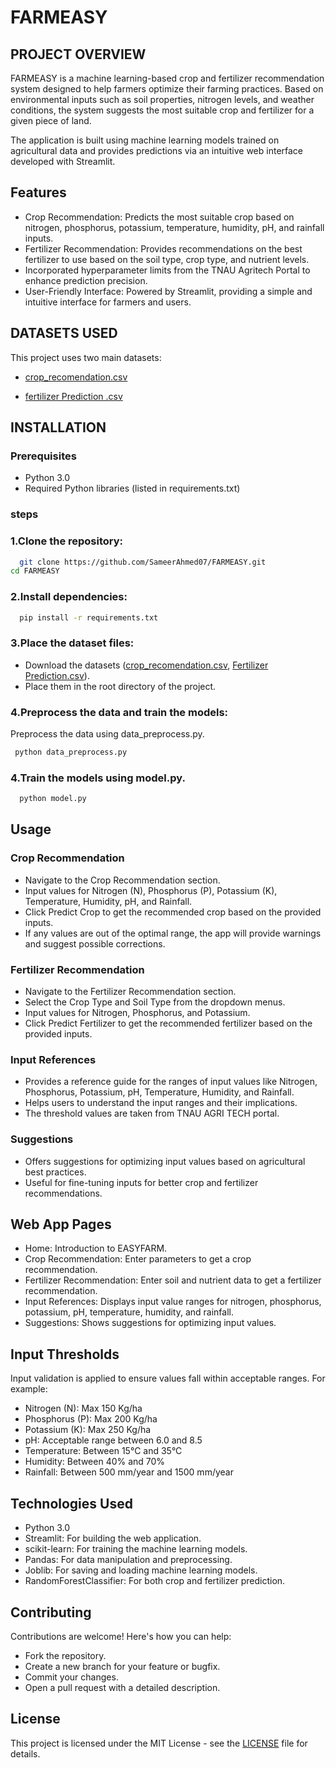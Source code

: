 # FARMEASY
## PROJECT OVERVIEW
FARMEASY is a machine learning-based crop and fertilizer recommendation system designed to help farmers optimize their farming practices. Based on environmental inputs such as soil properties, nitrogen levels, and weather conditions, the system suggests the most suitable crop and fertilizer for a given piece of land.

The application is built using machine learning models trained on agricultural data and provides predictions via an intuitive web interface developed with Streamlit.

## Features

- Crop Recommendation: Predicts the most suitable crop based on nitrogen, phosphorus, potassium, temperature, humidity, pH, and rainfall inputs.
- Fertilizer Recommendation: Provides recommendations on the best fertilizer to use based on the soil type, crop type, and nutrient levels.
- Incorporated hyperparameter limits from the TNAU Agritech Portal to enhance prediction precision.
- User-Friendly Interface: Powered by Streamlit, providing a simple and intuitive interface for farmers and users.

## DATASETS USED

This project uses two main datasets:

 - [crop_recomendation.csv](https://github.com/SameerAhmed07/FARMEASY/blob/main/crop_recommendation.csv)

 - [fertilizer Prediction .csv](https://github.com/SameerAhmed07/FARMEASY/blob/main/Fertilizer%20Prediction.csv)

## INSTALLATION

### Prerequisites
- Python 3.0
- Required Python libraries (listed in requirements.txt)

### steps

### 1.Clone the repository:

```bash
  git clone https://github.com/SameerAhmed07/FARMEASY.git
cd FARMEASY

```
### 2.Install dependencies:
```bash
  pip install -r requirements.txt

```
### 3.Place the dataset files:
- Download the datasets ([crop_recomendation.csv](https://github.com/SameerAhmed07/FARMEASY/blob/main/crop_recommendation.csv), [Fertilizer Prediction.csv](https://github.com/SameerAhmed07/FARMEASY/blob/main/Fertilizer%20Prediction.csv)).
- Place them in the root directory of the project.

### 4.Preprocess the data and train the models:
 Preprocess the data using data_preprocess.py.
 ```bash
  python data_preprocess.py
```
### 4.Train the models using model.py.
```bash
  python model.py
```
## Usage
### Crop Recommendation
- Navigate to the Crop Recommendation section.
- Input values for Nitrogen (N), Phosphorus (P), Potassium (K), Temperature, Humidity, pH, and Rainfall.
- Click Predict Crop to get the recommended crop based on the provided inputs.
- If any values are out of the optimal range, the app will provide warnings and suggest possible corrections.
  
### Fertilizer Recommendation
- Navigate to the Fertilizer Recommendation section.
- Select the Crop Type and Soil Type from the dropdown menus.
- Input values for Nitrogen, Phosphorus, and Potassium.
- Click Predict Fertilizer to get the recommended fertilizer based on the provided inputs.
  
### Input References
- Provides a reference guide for the ranges of input values like Nitrogen, Phosphorus, Potassium, pH, Temperature, Humidity, and Rainfall.
- Helps users to understand the input ranges and their implications.
- The threshold values are taken from TNAU AGRI TECH portal.
  
### Suggestions
- Offers suggestions for optimizing input values based on agricultural best practices.
- Useful for fine-tuning inputs for better crop and fertilizer recommendations.

## Web App Pages
- Home: Introduction to EASYFARM.
- Crop Recommendation: Enter parameters to get a crop recommendation.
- Fertilizer Recommendation: Enter soil and nutrient data to get a fertilizer recommendation.
- Input References: Displays input value ranges for nitrogen, phosphorus, potassium, pH, temperature, humidity, and rainfall.
- Suggestions: Shows suggestions for optimizing input values.

## Input Thresholds
Input validation is applied to ensure values fall within acceptable ranges. For example:

- Nitrogen (N): Max 150 Kg/ha
- Phosphorus (P): Max 200 Kg/ha
- Potassium (K): Max 250 Kg/ha
- pH: Acceptable range between 6.0 and 8.5
- Temperature: Between 15°C and 35°C
- Humidity: Between 40% and 70%
- Rainfall: Between 500 mm/year and 1500 mm/year

## Technologies Used
- Python 3.0
- Streamlit: For building the web application.
- scikit-learn: For training the machine learning models.
- Pandas: For data manipulation and preprocessing.
- Joblib: For saving and loading machine learning models.
- RandomForestClassifier: For both crop and fertilizer prediction.

## Contributing
Contributions are welcome! Here's how you can help:
- Fork the repository.
- Create a new branch for your feature or bugfix.
- Commit your changes.
- Open a pull request with a detailed description.

## License
This project is licensed under the MIT License - see the [LICENSE](https://github.com/SameerAhmed07/FARMEASY?tab=MIT-1-ov-file) file for details.

